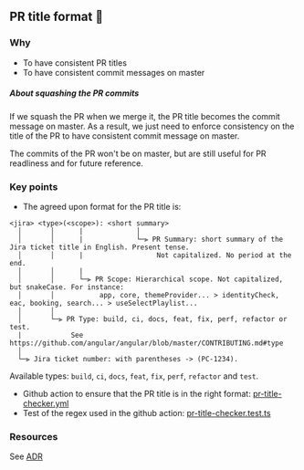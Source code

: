 ## PR title format 🤖

### Why

- To have consistent PR titles
- To have consistent commit messages on master

##### About squashing the PR commits

If we squash the PR when we merge it, the PR title becomes the commit message on master.
As a result, we just need to enforce consistency on the title of the PR to have consistent commit message on master.

The commits of the PR won't be on master, but are still useful for PR readliness and for future reference.

### Key points

- The agreed upon format for the PR title is:

```
<jira> <type>(<scope>): <short summary>
  │       │      |             │
  │       │      |             └─⫸ PR Summary: short summary of the Jira ticket title in English. Present tense.
  │       │      |                  Not capitalized. No period at the end.
  │       │      |
  │       │      └─⫸ PR Scope: Hierarchical scope. Not capitalized, but snakeCase. For instance:
  │       │           app, core, themeProvider... > identityCheck, eac, booking, search... > useSelectPlaylist...
  │       │
  │       └─⫸ PR Type: build, ci, docs, feat, fix, perf, refactor or test.
  |            See https://github.com/angular/angular/blob/master/CONTRIBUTING.md#type
  │
  └─⫸ Jira ticket number: with parentheses -> (PC-1234).
```

Available types: `build`, `ci`, `docs`, `feat`, `fix`, `perf`, `refactor` and `test`.

- Github action to ensure that the PR title is in the right format: [pr-title-checker.yml](../../.github/workflows/pr-title-checker.yml)
- Test of the regex used in the github action: [pr-title-checker.test.ts](../../.github/pr-title-checker.test.ts)

### Resources

See [ADR](https://www.notion.so/passcultureapp/V-rification-des-titres-de-PR-automatique-4c75df3be25a4417a70a86a37dc14960)
